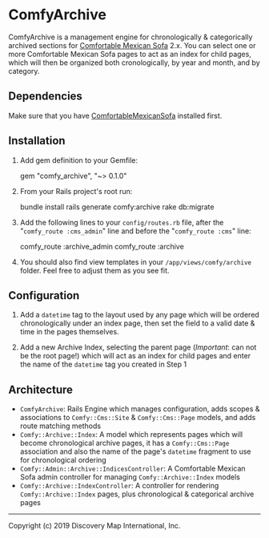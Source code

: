 # ComfyArchive

ComfyArchive is a management engine for chronologically & categorically archived sections for [Comfortable Mexican Sofa](https://github.com/comfy/comfortable-mexican-sofa) 2.x. You can select one or more Comfortable Mexican Sofa pages to act as an index for child pages, which will then be organized both cronologically, by year and month, and by category.

## Dependencies

Make sure that you have [ComfortableMexicanSofa](https://github.com/comfy/comfortable-mexican-sofa) installed first.

## Installation

1) Add gem definition to your Gemfile:

    gem "comfy_archive", "~> 0.1.0"

2) From your Rails project's root run:

    bundle install
    rails generate comfy:archive
    rake db:migrate

3) Add the following lines to your `config/routes.rb` file, after the "`comfy_route :cms_admin`" line and before the "`comfy_route :cms`" line:

    comfy_route :archive_admin
    comfy_route :archive

4) You should also find view templates in your `/app/views/comfy/archive` folder. Feel free to adjust them as you see fit.

## Configuration

1) Add a `datetime` tag to the layout used by any page which will be ordered chronologically under an index page, then set the field to a valid date & time in the pages themselves.

2) Add a new Archive Index, selecting the parent page (_Important_: can not be the root page!) which will act as an index for child pages and enter the name of the `datetime` tag you created in Step 1

## Architecture

* `ComfyArchive`: Rails Engine which manages configuration, adds scopes & associations to `Comfy::Cms::Site` & `Comfy::Cms::Page` models, and adds route matching methods
* `Comfy::Archive::Index`: A model which represents pages which will become chronological archive pages, it has a `Comfy::Cms::Page` association and also the name of the page's `datetime` fragment to use for chronological ordering
* `Comfy::Admin::Archive::IndicesController`: A Comfortable Mexican Sofa admin controller for managing `Comfy::Archive::Index` models
* `Comfy::Archive::IndexController`: A controller for rendering `Comfy::Archive::Index` pages, plus chronological & categorical archive pages

---

Copyright (c) 2019 Discovery Map International, Inc.
